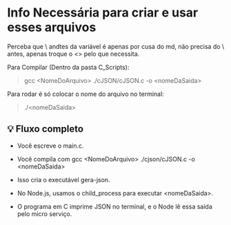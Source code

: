 # Info Necessária para criar e usar esses arquivos

Perceba que \ andtes da variável é apenas por cusa do md, não precisa do \ antes, apenas troque o <> pelo que necessita.

Para Compilar (Dentro da pasta C_Scripts):

> gcc \<NomeDoArquivo> ./cJSON/cJSON.c -o \<nomeDaSaida>

Para rodar é só colocar o nome do arquivo no terminal:

> ./\<nomeDaSaida>

## 💡 Fluxo completo

* Você escreve o main.c.

* Você compila com gcc \<NomeDoArquivo> ./cjson/cJSON.c -o \<nomeDaSaida>

* Isso cria o executável gera-json.

* No Node.js, usamos o child_process para executar \<nomeDaSaida>.

* O programa em C imprime JSON no terminal, e o Node lê essa saída pelo micro serviço.
